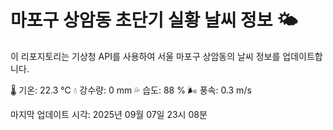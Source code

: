 
# 마포구 상암동 초단기 실황 날씨 정보 🌤️

이 리포지토리는 기상청 API를 사용하여 서울 마포구 상암동의 날씨 정보를 업데이트합니다. 

🌡️ 기온: 22.3 ℃
💧 강수량: 0 mm
💦 습도: 88 %
🌬️ 풍속: 0.3 m/s

마지막 업데이트 시각: 2025년 09월 07일 23시 08분    
